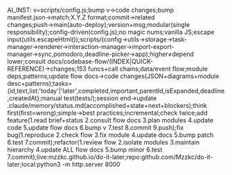 AI_INST: v=scripts/config.js;bump v→code changes;bump manifest.json→match;X.Y.Z format;commit→related changes;push→main(auto-deploy);version+msg;modular(single responsibility);config-driven(config.js);no magic nums;vanilla JS;escape input(utils.escapeHtml());scripts/(config→utils→storage→task-manager→renderer→interaction-manager→import-export-manager→sync,pomodoro,deadline-picker→app);higher≠depend lower;consult docs/codebase-flow/(INDEX|QUICK-REFERENCE)→changes;153 funcs+call chains;data/event flow;module deps;patterns;update flow docs→code changes(JSON+diagrams+module desc+patterns);tasks={id,text,list:'today'|'later',completed,important,parentId,isExpanded,deadline,createdAt};manual test(tests/);session end→update .claude/memory/status.md(accomplished+state+next+blockers);think first(first=wrong);simple→best practices;incremental;check twice;add feature(1.read brief+status 2.consult flow docs 3.plan modules 4.update code 5.update flow docs 6.bump v 7.test 8.commit 9.push);fix bug(1.reproduce 2.check flow 3.fix module 4.update docs 5.bump patch 6.test 7.commit);refactor(1.review flow 2.isolate modules 3.maintain hierarchy 4.update ALL flow docs 5.bump minor 6.test 7.commit);live:mzzkc.github.io/do-it-later;repo:github.com/Mzzkc/do-it-later;local:python3 -m http.server 8000